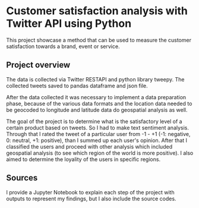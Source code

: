 # Customer satisfaction analysis with Twitter API using Python

This project showcase a method that can be used to measure the customer satisfaction towards a brand, event or service.

## Project overview
The data is collected via Twitter RESTAPI and python library tweepy. The collected tweets saved to pandas dataframe and json file.

After the data collected it was necessary to implement a data preparation phase, because of the various data formats and the location data needed to be geocoded to longitude and latitude data do geospatial analysis as well.

The goal of the project is to determine what is the satisfactory level of a certain product based on tweets. So I had to make text sentiment analysis. Through that I rated the tweet of a particular user from -1 - +1 (-1: negative, 0: neutral, +1: positive), than I summed up each user's opinion. After that I classified the users and proceed with other analysis which included geospatial analysis (to see which region of the world is more positive). I also aimed to determine the loyality of the users in specific regions.

## Sources
I provide a Jupyter Notebook to explain each step of the project with outputs to represent my findings, but I also include the source codes.

